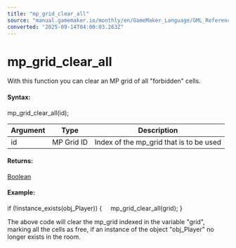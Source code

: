 ```yaml
---
title: "mp_grid_clear_all"
source: "manual.gamemaker.io/monthly/en/GameMaker_Language/GML_Reference/Movement_And_Collisions/Motion_Planning/mp_grid_clear_all.htm"
converted: "2025-09-14T04:00:03.263Z"
---
```


# mp\_grid\_clear\_all

With this function you can clear an MP grid of all "forbidden" cells.

#### Syntax:

mp\_grid\_clear\_all(id);

| Argument | Type | Description |
| --- | --- | --- |
| id | MP Grid ID | Index of the mp_grid that is to be used |

#### Returns:

[Boolean](../../../GML_Overview/Data_Types.md)

#### Example:

if (!instance\_exists(obj\_Player))
{
    mp\_grid\_clear\_all(grid);
}

The above code will clear the mp\_grid indexed in the variable "grid", marking all the cells as free, if an instance of the object "obj\_Player" no longer exists in the room.